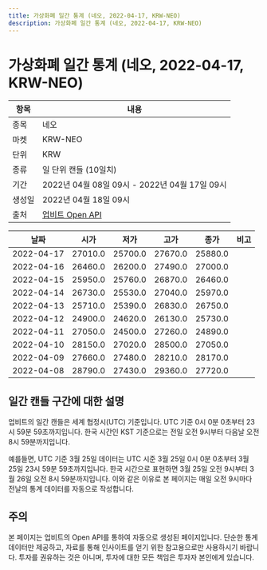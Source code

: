 ```yaml
---
title: 가상화폐 일간 통계 (네오, 2022-04-17, KRW-NEO)
description: 가상화폐 일간 통계 (네오, 2022-04-17, KRW-NEO)
---
```



가상화폐 일간 통계 (네오, 2022-04-17, KRW-NEO)
===

|항목|내용|
|--|--|
|종목|네오|
|마켓|KRW-NEO|
|단위|KRW|
|종류|일 단위 캔들 (10일치)|
|기간|2022년 04월 08일 09시 - 2022년 04월 17일 09시|
|생성일|2022년 04월 18일 09시|
|출처|[업비트 Open API](https://docs.upbit.com)|


|날짜|시가|저가|고가|종가|비고|
|--|--|--|--|--|--|
|2022-04-17|27010.0|25700.0|27670.0|25880.0|    |
|2022-04-16|26460.0|26200.0|27490.0|27000.0|    |
|2022-04-15|25950.0|25760.0|26870.0|26460.0|    |
|2022-04-14|26730.0|25530.0|27040.0|25970.0|    |
|2022-04-13|25710.0|25390.0|26830.0|26750.0|    |
|2022-04-12|24900.0|24620.0|26130.0|25730.0|    |
|2022-04-11|27050.0|24500.0|27260.0|24890.0|    |
|2022-04-10|28150.0|27020.0|28500.0|27050.0|    |
|2022-04-09|27660.0|27480.0|28210.0|28170.0|    |
|2022-04-08|28790.0|27430.0|29360.0|27720.0|    |


일간 캔들 구간에 대한 설명
---


업비트의 일간 캔들은 세계 협정시(UTC) 기준입니다. 
UTC 기준 0시 0분 0초부터 23시 59분 59초까지입니다. 
한국 시간인 KST 기준으로는 전일 오전 9시부터 다음날 오전 8시 59분까지입니다. 


예를들면, UTC 기준 3월 25일 데이터는 UTC 시준 3월 25일 0시 0분 0초부터 3월 25일 23시 59분 59초까지입니다. 
한국 시간으로 표현하면 3월 25일 오전 9시부터 3월 26일 오전 8시 59분까지입니다. 
이와 같은 이유로 본 페이지는 매일 오전 9시마다 전날의 통계 데이터를 자동으로 작성합니다. 


주의
---


본 페이지는 업비트의 Open API를 통하여 자동으로 생성된 페이지입니다. 
단순한 통계 데이터만 제공하고, 자료를 통해 인사이트를 얻기 위한 참고용으로만 사용하시기 바랍니다. 
투자를 권유하는 것은 아니며, 투자에 대한 모든 책임은 투자자 본인에게 있습니다. 
